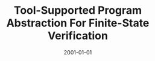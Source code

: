 ---
title: "Tool-Supported Program Abstraction For Finite-State Verification"
date: 2001-01-01
venue: "Proceedings of the 23rd International Conference on Software Engineering, ICSE 2001, 12-19 May 2001, Toronto, Ontario, Canada"
paperurl: https://doi.org/10.1109/ICSE.2001.919092
authors: "Matthew B Dwyer, John Hatcliff, Roby Joehanes, Shawn Laubach, Corina S Pasareanu, Robby, Hongjun Zheng and Willem Visser"
awards: ""
---